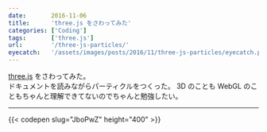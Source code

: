 ```yaml
---
date:       2016-11-06
title:      'three.js をさわってみた'
categories: ['Coding']
tags:       ['three.js']
url:        '/three-js-particles/'
eyecatch:   '/assets/images/posts/2016/11/three-js-particles/eyecatch.png'
---
```


[three.js](https://threejs.org/) をさわってみた。  
ドキュメントを読みながらパーティクルをつくった。
3D のことも WebGL のこともちゃんと理解できてないのでちゃんと勉強したい。

---

{{< codepen slug="JboPwZ" height="400" >}}
